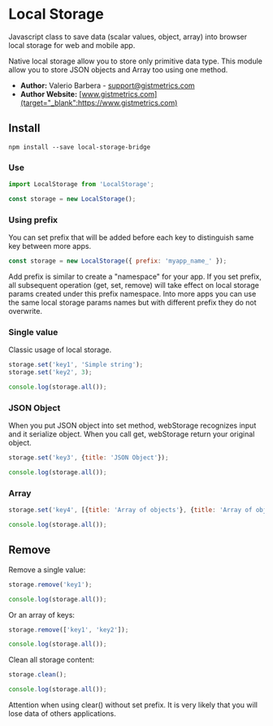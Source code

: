 # Local Storage
Javascript class to save data (scalar values, object, array) 
into browser local storage for web and mobile app.

Native local storage allow you to store only primitive data type. 
This module allow you to store JSON objects and Array too 
using one method.


- **Author:** Valerio Barbera - [support@gistmetrics.com](mailto:support@gistmetrics.com)
- **Author Website:** [www.gistmetrics.com](target="_blank":https://www.gistmetrics.com) 


## Install
```
npm install --save local-storage-bridge
```


### Use
```javascript
import LocalStorage from 'LocalStorage';

const storage = new LocalStorage();
```


### Using prefix
You can set prefix that will be added before each key 
to distinguish same key between more apps. 

```javascript
const storage = new LocalStorage({ prefix: 'myapp_name_' });
```
Add prefix is similar to create a "namespace" for your app. 
If you set prefix, all subsequent operation (get, set, remove) 
will take effect on local storage params created under this prefix namespace.
Into more apps you can use the same local storage params names but 
with different prefix they do not overwrite.


### Single value
Classic usage of local storage.
```javascript
storage.set('key1', 'Simple string');
storage.set('key2', 3);

console.log(storage.all());
```


### JSON Object
When you put JSON object into set method, webStorage recognizes input and it serialize object. When you call get, webStorage return your original object.
```javascript
storage.set('key3', {title: 'JSON Object'});

console.log(storage.all());
```


### Array 
```javascript
storage.set('key4', [{title: 'Array of objects'}, {title: 'Array of objects'}]);

console.log(storage.all());
```


## Remove
Remove a single value:
```javascript
storage.remove('key1');

console.log(storage.all());
```


Or an array of keys:
```javascript
storage.remove(['key1', 'key2']);

console.log(storage.all());
```


Clean all storage content:
```javascript
storage.clean();

console.log(storage.all());
```
Attention when using clear() without set prefix. 
It is very likely that you will lose data of others applications.


